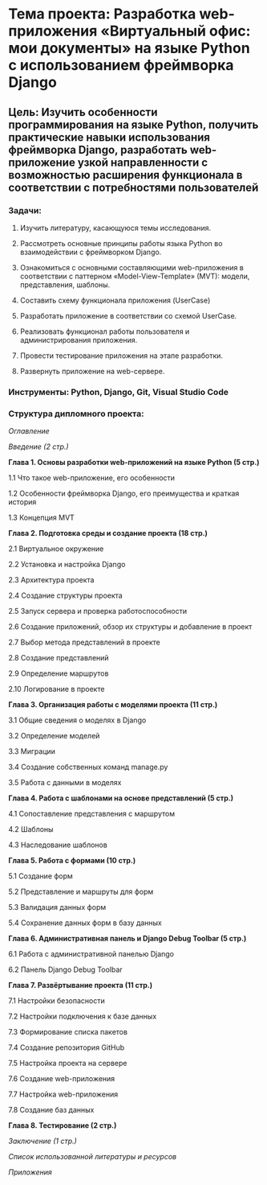 # **Тема проекта**: Разработка web-приложения «Виртуальный офис: мои документы» на языке Python с использованием фреймворка Django
 
## **Цель**: Изучить особенности программирования на языке Python, получить практические навыки использования фреймворка Django, разработать web-приложение узкой направленности с возможностью расширения функционала в соответствии с потребностями пользователей   

### **Задачи**:   

1. Изучить литературу, касающуюся темы исследования.
   
2. Рассмотреть основные принципы работы языка Python во взаимодействии с фреймворком Django.
   
3. Ознакомиться с основными составляющими web-приложения в соответствии с паттерном «Model-View-Template» (MVT): модели, представления, шаблоны.

4. Составить схему функционала приложения (UserCase)

5. Разработать приложение в соответствии со схемой UserCase.

6. Реализовать функционал работы пользователя и администрирования приложения.

7. Провести тестирование приложения на этапе разработки.

8. Развернуть приложение на web-сервере.

### **Инструменты**: Python, Django, Git, Visual Studio Code

### **Структура дипломного проекта**:   

_Оглавление_ 

_Введение (2 стр.)_

**Глава 1. Основы разработки web-приложений на языке Python (5 стр.)**

1.1	Что такое web-приложение, его особенности

1.2 Особенности фреймворка Django, его преимущества и краткая история

1.3 Концепция MVT

**Глава 2. Подготовка среды и создание проекта (18 стр.)**

2.1 Виртуальное окружение

2.2 Установка и настройка Django

2.3 Архитектура проекта

2.4 Создание структуры проекта

2.5 Запуск сервера и проверка работоспособности

2.6 Создание приложений, обзор их структуры и добавление в проект

2.7 Выбор метода представлений в проекте

2.8 Создание представлений

2.9 Определение маршрутов

2.10 Логирование в проекте

**Глава 3. Организация работы с моделями проекта (11 стр.)**

3.1 Общие сведения о моделях в Django

3.2 Определение моделей

3.3 Миграции

3.4 Создание собственных команд manage.py

3.5 Работа с данными в моделях

**Глава 4. Работа с шаблонами на основе представлений (5 стр.)**

4.1 Сопоставление представления с маршрутом

4.2 Шаблоны

4.3 Наследование шаблонов

**Глава 5. Работа с формами (10 стр.)**

5.1 Создание форм

5.2 Представление и маршруты для форм

5.3 Валидация данных форм

5.4 Сохранение данных форм в базу данных

**Глава 6. Административная панель и Django Debug Toolbar (5 стр.)**

6.1 Работа с административной панелью Django

6.2 Панель Django Debug Toolbar

**Глава 7. Развёртывание проекта (11 стр.)**

7.1 Настройки безопасности

7.2 Настройки подключения к базе данных

7.3 Формирование списка пакетов

7.4 Создание репозитория GitHub

7.5 Настройка проекта на сервере

7.6 Создание web-приложения

7.7 Настройка web-приложения

7.8 Создание баз данных

**Глава 8. Тестирование (2 стр.)**

_Заключение (1 стр.)_

_Список использованной литературы и ресурсов_

_Приложения_
